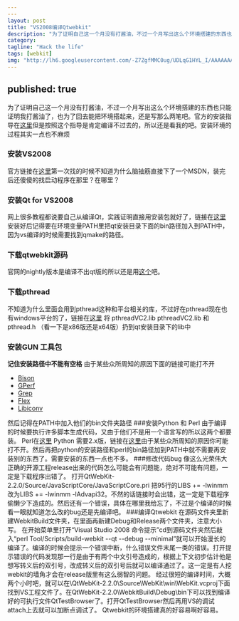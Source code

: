 ```yaml
---
---
layout: post
title: "VS2008编译Qtwebkit"
description: "为了证明自己这一个月没有打酱油，不过一个月写出这么个环境搭建的东西也只能证明我打酱油了，也为了回去能把环境搭起来，还是写那么两笔吧。"
category:
tagline: "Hack the life"
tags: [webkit]
img: "http://lh6.googleusercontent.com/-Z7ZgfMMC0ug/UDLqG1HYL_I/AAAAAAAAAVk/0BlqB3-i35Q/s215/webkit.png"
---
```

published: true
---

为了证明自己这一个月没有打酱油，不过一个月写出这么个环境搭建的东西也只能证明我打酱油了，也为了回去能把环境搭起来，还是写那么两笔吧。官方的安装指导在[这里](http://trac.webkit.org/wiki/BuildingQtOnWindows)但是按照这个指导是肯定编译不过去的，所以还是看我的吧。安装环境的过程其实一点也不麻烦
### 安装VS2008
 官方链接在[这里](http://www.microsoft.com/zh-cn/download/details.aspx?id=3713)第一次找的时候不知道为什么脑抽筋直接下了一个MSDN，装完后还傻傻的找启动程序在那里？在哪里？
### 安装Qt for VS2008
 网上很多教程都说要自己从编译Qt，实践证明直接用安装包就好了，链接在[这里](http://qt.nokia.com/downloads/windows-cpp-vs2008)安装好后记得要在环境变量PATH里把qt安装目录下面的bin路径加入到PATH中，因为vs编译的时候需要找到qmake的路径。
### 下载qtwebkit源码
官网的nightly版本是编译不出qt版的所以还是用[这个](http://get.qt.nokia.com/qtwebkit/QtWebKit-2.2.0.tar.gz)吧。
### 下载pthread
 不知道为什么里面会用到pthread这种和平台相关的库，不过好在pthread现在也有windows平台的了，链接在[这里](ftp://sourceware.org/pub/pthreads-win32/pthreads-w32-2-9-1-release.zip)
将 pthreadVC2.lib  pthreadVC2.lib 和pthread.h （看一下是x86版还是x64版）扔到qt安装目录下的lib中
### 安装GUN 工具包
**记住安装路径中不能有空格** 
由于某些众所周知的原因下面的链接可能打不开

* [Bison](http://gnuwin32.sourceforge.net/downlinks/bison.php)
* [GPerf](http://gnuwin32.sourceforge.net/downlinks/gperf.php)
* [Grep](http://gnuwin32.sourceforge.net/downlinks/grep.php)
* [Flex](http://gnuwin32.sourceforge.net/downlinks/flex.php)
* [Libiconv](http://gnuwin32.sourceforge.net/downlinks/libiconv.php)

然后记得在PATH中加入他们的bin文件夹路径
###安装Python 和 Perl
由于编译的时候要执行许多脚本生成代码，又由于他们不是用一个语言写的所以这两个都要装。
Perl在[这里](http://www.activestate.com/activeperl/downloads)
Python 需要2.x版，链接在[这里](http://www.python.org/download/)由于某些众所周知的原因你可能打不开。然后再把python的安装路径和perl的bin路径加到PATH中就不需要再安装别的东西了。需要安装的东西一点也不多。
###修改代码bug
像这么光荣伟大正确的开源工程release出来的代码怎么可能会有问题能，绝对不可能有问题，一定是下载程序出错了。
打开QtWebKit-2.2.0/Source/JavaScriptCore/JavaScriptCore.pri 把95行的LIBS += -lwinmm 改为LIBS += -lwinmm -lAdvapi32。不然的话链接时会出错，这一定是下载程序偷懒少下造成的。然后还有一个错误，具体在哪里我给忘了，不过是个编译的时候看一眼就知道怎么改的bug还是先编译吧。
###编译Qtwebkit
在源码文件夹里新建WebkitBuild文件夹，在里面再新建Debug和Release两个文件夹，注意大小写。
在开始菜单里打开“Visual Studio 2008 命令提示”cd到源码文件夹然后敲入“perl Tool/Scripts/build-webkit --qt --debug --minimal”就可以开始漫长的编译了。编译的时候会提示一个错误中断，什么错误文件末尾一类的错误。打开提示错误的代码发现那一行是由于有两个中文引号造成的，根据上下文初步估计他是想写转义后的双引号，改成转义后的双引号后就可以编译通过了。这一定是有人挖webkit的墙角才会在release版里有这么弱智的问题。
经过很短的编译时间，大概两个小时吧，就可以在\QtWebKit-2.2.0\Source\WebKit\win\WebKit.vcproj下面找到VS工程文件了。在QtWebKit-2.2.0\WebkitBuild\Debug\bin下可以找到编译好的可执行文件QtTestBrowser了。打开QtTestBrowser然后再用VS的调试attach上去就可以加断点调试了。
Qtwebkit的环境搭建真的好容易啊好容易。